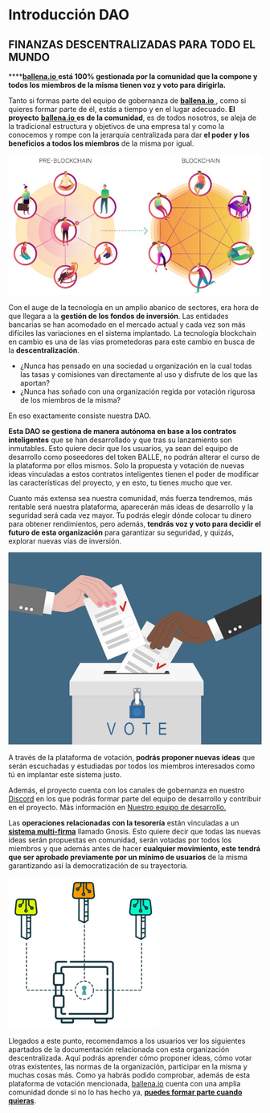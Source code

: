 # Introducción DAO

## **FINANZAS DESCENTRALIZADAS PARA TODO EL MUNDO** 

\*\*\*\*[**ballena.io** ](https://ballena.io/)**está 100% gestionada por la comunidad que la compone y todos los miembros de la misma tienen voz y voto para dirigirla.**   
  


Tanto si formas parte del equipo de gobernanza de [**ballena.io** ](https://ballena.io/), como si quieres formar parte de él, estás a tiempo y en el lugar adecuado. **El proyecto** [**ballena.io** ](https://ballena.io/)**es de la comunidad**, es de todos nosotros, se aleja de la tradicional estructura y objetivos de una empresa tal y como la conocemos y rompe con la jerarquía centralizada para dar **el poder y los beneficios a todos los miembros** de la misma por igual.  



![](../.gitbook/assets/dao1.png)



Con el auge de la tecnología en un amplio abanico de sectores, era hora de que llegara a la **gestión de los fondos de inversión**. Las entidades bancarias se han acomodado en el mercado actual y cada vez son más difíciles las variaciones en el sistema implantado. La tecnología blockchain en cambio es una de las vías prometedoras para este cambio en busca de la **descentralización**. 

* ¿Nunca has pensado en una sociedad u organización en la cual todas las tasas y comisiones van directamente al uso y disfrute de los que las aportan? 
* ¿Nunca has soñado con una organización regida por votación rigurosa de los miembros de la misma? 

En eso exactamente consiste nuestra DAO. 



**Esta DAO se gestiona de manera autónoma en base a los contratos inteligentes** que se han desarrollado y que tras su lanzamiento son inmutables. Esto quiere decir que los usuarios, ya sean del equipo de desarrollo como poseedores del token BALLE, no podrán alterar el curso de la plataforma por ellos mismos. Solo la propuesta y votación de nuevas ideas vinculadas a estos contratos inteligentes tienen el poder de modificar las características del proyecto, y en esto, tu tienes mucho que ver.

Cuanto más extensa sea nuestra comunidad, más fuerza tendremos, más rentable será nuestra plataforma, aparecerán más ideas de desarrollo y la seguridad será cada vez mayor. Tu podrás elegir dónde colocar tu dinero para obtener rendimientos, pero además, **tendrás voz y voto para decidir el futuro de esta organización** para garantizar su seguridad, y quizás, explorar nuevas vías de inversión. 



![](../.gitbook/assets/voting-illustration.png)



A través de la plataforma de votación, **podrás proponer nuevas ideas** que serán escuchadas y estudiadas por todos los miembros interesados como tú en implantar este sistema justo.  

Además, el proyecto cuenta con los canales de gobernanza en nuestro [Discord](https://discord.gg/ydRbEAaqqc) en los que podrás formar parte del equipo de desarrollo y contribuir en el proyecto. Más información en [Nuestro equipo de desarrollo.](nuestro-equipo-de-desarrollo.md)

Las **operaciones relacionadas con la tesorería** están vinculadas a un [**sistema multi-firma**](../tecnico/gobernanza.md#seguridad-de-la-wallet) llamado Gnosis. Esto quiere decir que todas las nuevas ideas serán propuestas en comunidad, serán votadas por todos los miembros y que además antes de hacer **cualquier movimiento, este tendrá que ser aprobado previamente por un mínimo de usuarios** de la misma garantizando así la democratización de su trayectoria.  



![](../.gitbook/assets/image.png)



Llegados a este punto, recomendamos a los usuarios ver los siguientes apartados de la documentación relacionada con esta organización descentralizada. Aquí podrás aprender cómo proponer ideas, cómo votar otras existentes, las normas de la organización, participar en la misma y muchas cosas más. Como ya habrás podido comprobar, además de esta plataforma de votación mencionada, [ballena.io](https://ballena.io/) cuenta con una amplia comunidad donde si no lo has hecho ya, [**puedes formar parte cuando quieras**](../#comunidad).



  


